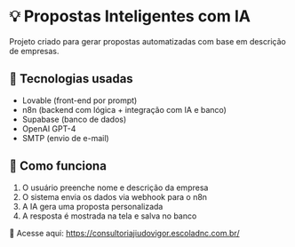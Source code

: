 
# 💡 Propostas Inteligentes com IA

Projeto criado para gerar propostas automatizadas com base em descrição de empresas.

## 🧰 Tecnologias usadas
- Lovable (front-end por prompt)
- n8n (backend com lógica + integração com IA e banco)
- Supabase (banco de dados)
- OpenAI GPT-4
- SMTP (envio de e-mail)

## 🧪 Como funciona
1. O usuário preenche nome e descrição da empresa
2. O sistema envia os dados via webhook para o n8n
3. A IA gera uma proposta personalizada
4. A resposta é mostrada na tela e salva no banco

🔗 Acesse aqui: https://consultoriajiudovigor.escoladnc.com.br/

